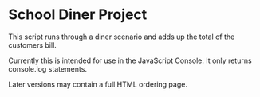 # School Diner Project

This script runs through a diner scenario and adds up the total of the customers bill.

Currently this is intended for use in the JavaScript Console. It only returns console.log statements. 

Later versions may contain a full HTML ordering page. 